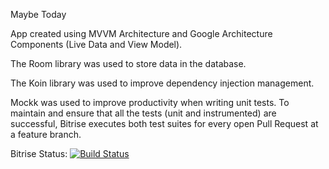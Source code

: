 Maybe Today

App created using MVVM Architecture and Google Architecture Components (Live Data and View Model).

The Room library was used to store data in the database.

The Koin library was used to improve dependency injection management.

Mockk was used to improve productivity when writing unit tests.
To maintain and ensure that all the tests (unit and instrumented) are successful, Bitrise executes both test suites for every open Pull Request at a feature branch. 

Bitrise Status: [![Build Status](https://app.bitrise.io/app/a01cf614f236f977/status.svg?token=BimVK1ZeVsY6MqrnShfgoQ)](https://app.bitrise.io/app/a01cf614f236f977)
